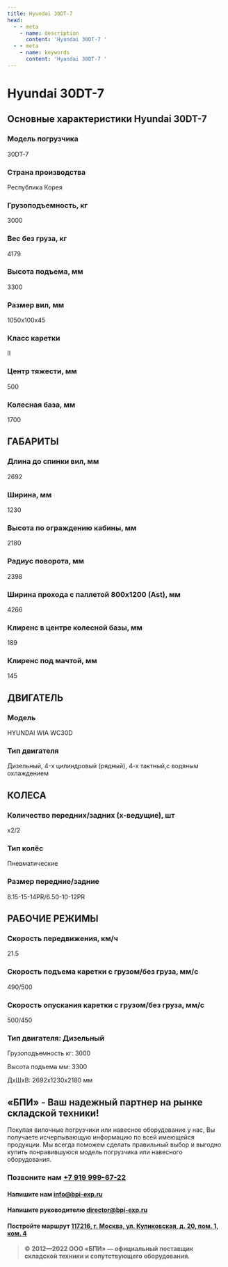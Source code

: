 ```yaml
---
title: Hyundai 30DT-7
head:
  - - meta
    - name: description
      content: 'Hyundai 30DT-7 '
  - - meta
    - name: keywords 
      content: 'Hyundai 30DT-7 '
---
```


# Hyundai 30DT-7
## Основные характеристики Hyundai 30DT-7

### Модель погрузчика
30DT-7
### Страна производства
Республика Корея
### Грузоподъемность, кг
3000
### Вес без груза, кг
4179
### Высота подъема, мм
3300
### Размер вил, мм
1050х100х45
### Класс каретки
II
### Центр тяжести, мм
500
### Колесная база, мм
1700

## ГАБАРИТЫ
### Длина до спинки вил, мм
2692
### Ширина, мм
1230
### Высота по ограждению кабины, мм
2180
### Радиус поворота, мм
2398
### Ширина прохода с паллетой 800х1200 (Ast), мм
4266
### Клиренс в центре колесной базы, мм
189
### Клиренс под мачтой, мм
145

## ДВИГАТЕЛЬ
### Модель
HYUNDAI WIA WC30D
### Тип двигателя
Дизельный, 4-x цилиндровый (рядный), 4-х тактный,с водяным охлаждением

## КОЛЕСА
### Количество передних/задних (х-ведущие), шт
х2/2
### Тип колёс
Пневматические
### Размер передние/задние
8.15-15-14PR/6.50-10-12PR

## РАБОЧИЕ РЕЖИМЫ
### Скорость передвижения, км/ч
21.5
### Скорость подъема каретки с грузом/без груза, мм/с
490/500
### Скорость опускания каретки с грузом/без груза, мм/с
500/450
### Тип двигателя: Дизельный

Грузоподъемность кг: 3000

Высота подъема мм: 3300

ДxШxВ: 2692x1230x2180 мм










## «БПИ» - Ваш надежный партнер на рынке складской техники!

Покупая вилочные погрузчики или навесное оборудование у нас, Вы получаете исчерпывающую информацию по всей имеющейся продукции. Мы всегда поможем сделать правильный выбор и выгодно купить понравившуюся модель погрузчика или навесного оборудования.


### Позвоните нам <a href="tel:+79199996722">+7 919 999-67-22</a>

#### Напишите нам <a href="mailto:info@bpi-exp.ru">info@bpi-exp.ru</a>

#### Напишите руководителю <a href="mailto:director@bpi-exp.ru">director@bpi-exp.ru</a>

#### Постройте маршрут <a href="https://yandex.ru/maps/213/moscow/?from=api-maps&ll=37.560718%2C55.567506&mode=routes&origin=jsapi_2_1_79&rtext=~55.567988%2C37.560664&rtt=mt&ruri=~&z=19">117216, г. Москва, ул. Куликовская, д. 20, пом. 1, ком. 4</a>

> **© 2012—2022 ООО «БПИ» — официальный поставщик складской техники и сопутствующего оборудования.**
